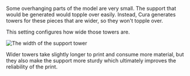 Some overhanging parts of the model are very small. The support that would be generated would topple over easily. Instead, Cura generates towers for these pieces that are wider, so they won't topple over.

This setting configures how wide those towers are.

![The width of the support tower](../../../articles/images/support_use_towers.svg)

Wider towers take slightly longer to print and consume more material, but they also make the support more sturdy which ultimately improves the reliability of the print.